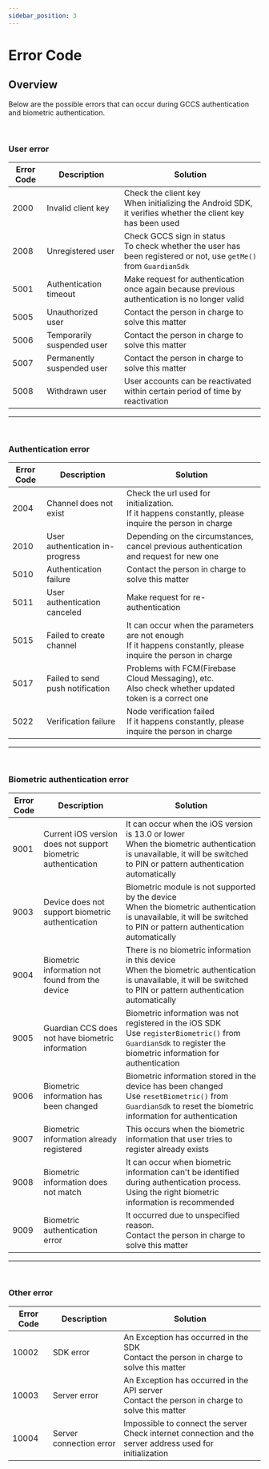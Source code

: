 ```yaml
---
sidebar_position: 3
---
```

# Error Code

## Overview
Below are the possible errors that can occur during GCCS authentication and biometric authentication.

<br/>

### User error

|Error Code|Description|Solution|
|------|---|---|
|2000|Invalid client key|Check the client key <br/> When initializing the Android SDK, it verifies whether the client key has been used|
|2008|Unregistered user|Check GCCS sign in status<br/> To check whether the user has been registered or not, use `getMe()` from `GuardianSdk`|
|5001|Authentication timeout|Make request for authentication once again because previous authentication is no longer valid|
|5005|Unauthorized user|Contact the person in charge to solve this matter|
|5006|Temporarily suspended user|Contact the person in charge to solve this matter|
|5007|Permanently suspended user|Contact the person in charge to solve this matter|
|5008|Withdrawn user|User accounts can be reactivated within certain period of time by reactivation|

---

<br/>

### Authentication error
|Error Code|Description|Solution|
|------|---|---|
|2004|Channel does not exist|Check the url used for initialization. <br/>If it happens constantly, please inquire the person in charge|
|2010|User authentication in-progress|Depending on the circumstances, cancel previous authentication and request for new one|
|5010|Authentication failure|Contact the person in charge to solve this matter|
|5011|User authentication canceled|Make request for re-authentication|
|5015|Failed to create channel|It can occur when the parameters are not enough <br/>If it happens constantly, please inquire the person in charge|
|5017|Failed to send push notification|Problems with FCM(Firebase Cloud Messaging), etc. <br/> Also check whether updated token is a correct one|
|5022|Verification failure|Node verification failed<br/>If it happens constantly, please inquire the person in charge|

---
<br/>

### Biometric authentication error
|Error Code|Description|Solution|
|------|---|---|
|9001|Current iOS version does not support biometric authentication|It can occur when the iOS version is 13.0 or lower<br/>When the biometric authentication is unavailable, it will be switched to PIN or pattern authentication automatically|
|9003|Device does not support biometric authentication|Biometric module is not supported by the device <br/> When the biometric authentication is unavailable, it will be switched to PIN or pattern authentication automatically|
|9004|Biometric information not found from the device|There is no biometric information in this device<br/> When the biometric authentication is unavailable, it will be switched to PIN or pattern authentication automatically|
|9005|Guardian CCS does not have biometric information|Biometric information was not registered in the iOS SDK<br/> Use `registerBiometric()` from  `GuardianSdk` to register the biometric information for authentication|
|9006|Biometric information has been changed|Biometric information stored in the device has been changed<br/> Use `resetBiometric()` from `GuardianSdk` to reset the biometric information for authentication|
|9007|Biometric information already registered|This occurs when the biometric information that user tries to register already exists |
|9008|Biometric information does not match|It can occur when biometric information can't be identified during authentication process. Using the right biometric information is recommended|
|9009|Biometric authentication error|It occurred due to unspecified reason. <br/> Contact the person in charge to solve this matter|

---

<br/>

### Other error
|Error Code|Description|Solution|
|------|---|---|
|10002|SDK error|An Exception has occurred in the SDK <br/> Contact the person in charge to solve this matter|
|10003|Server error|An Exception has occurred in the API server <br/> Contact the person in charge to solve this matter|
|10004|Server connection error|Impossible to connect the server <br/> Check internet connection and the server address used for initialization|